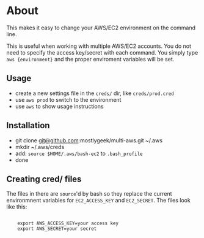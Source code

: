 # About

This makes it easy to change your AWS/EC2 environment on the command
line. 

This is useful when working with multiple AWS/EC2 accounts. You do not
need to specify the access key/secret with each command. You simply 
type `aws {environment}` and the proper enviroment variables 
will be set. 

## Usage

* create a new settings file in the `creds/` dir, like `creds/prod.cred`
* use `aws prod` to switch to the environment
* use `aws` to show usage instructions

## Installation

* git clone git@github.com:mostlygeek/multi-aws.git ~/.aws
* mkdir ~/.aws/creds
* add: `source $HOME/.aws/bash-ec2` to `.bash_profile`
* done

## Creating cred/ files

The files in there are `source`'d by bash so they replace
the current environmnent variables for `EC2_ACCESS_KEY` and 
`EC2_SECRET`. The files look like this: 

<code>
    export AWS_ACCESS_KEY=your access key
    export AWS_SECRET=your secret
</code>
